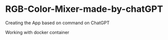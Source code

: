 # RGB-Color-Mixer-made-by-chatGPT 
Creating the App based on command on ChatGPT

Working with docker container
